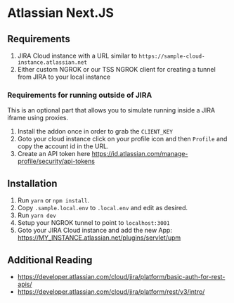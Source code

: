 # Atlassian Next.JS

## Requirements

1. JIRA Cloud instance with a URL similar to
   `https://sample-cloud-instance.atlassian.net`
2. Either custom NGROK or our TSS NGROK client for creating a tunnel from JIRA
   to your local instance

### Requirements for running outside of JIRA

This is an optional part that allows you to simulate running inside a JIRA
iframe using proxies.

1. Install the addon once in order to grab the `CLIENT_KEY`
2. Goto your cloud instance click on your profile icon and then `Profile` and
   copy the account id in the URL.
3. Create an API token here
   https://id.atlassian.com/manage-profile/security/api-tokens

## Installation

1. Run `yarn` or `npm install`.
2. Copy `.sample.local.env` to `.local.env` and edit as desired.
3. Run `yarn dev`
4. Setup your NGROK tunnel to point to `localhost:3001`
5. Goto your JIRA Cloud instance and add the new App:
   https://MY_INSTANCE.atlassian.net/plugins/servlet/upm

## Additional Reading

- https://developer.atlassian.com/cloud/jira/platform/basic-auth-for-rest-apis/
- https://developer.atlassian.com/cloud/jira/platform/rest/v3/intro/
